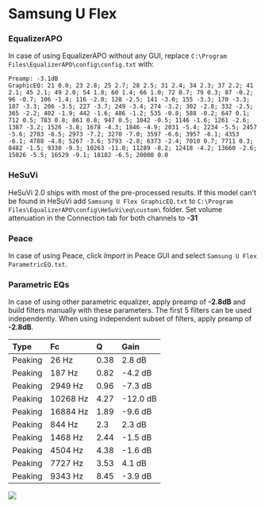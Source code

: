 # Samsung U Flex

### EqualizerAPO
In case of using EqualizerAPO without any GUI, replace `C:\Program Files\EqualizerAPO\config\config.txt`
with:
```
Preamp: -3.1dB
GraphicEQ: 21 0.0; 23 2.8; 25 2.7; 28 2.5; 31 2.4; 34 2.3; 37 2.2; 41 2.1; 45 2.1; 49 2.0; 54 1.8; 60 1.4; 66 1.0; 72 0.7; 79 0.3; 87 -0.2; 96 -0.7; 106 -1.4; 116 -2.0; 128 -2.5; 141 -3.0; 155 -3.3; 170 -3.3; 187 -3.3; 206 -3.5; 227 -3.7; 249 -3.4; 274 -3.2; 302 -2.8; 332 -2.5; 365 -2.2; 402 -1.9; 442 -1.6; 486 -1.2; 535 -0.8; 588 -0.2; 647 0.1; 712 0.5; 783 0.8; 861 0.8; 947 0.5; 1042 -0.5; 1146 -1.6; 1261 -2.6; 1387 -3.2; 1526 -3.8; 1678 -4.3; 1846 -4.9; 2031 -5.4; 2234 -5.5; 2457 -5.6; 2703 -6.5; 2973 -7.2; 3270 -7.0; 3597 -6.6; 3957 -6.1; 4353 -6.1; 4788 -4.8; 5267 -3.6; 5793 -2.8; 6373 -2.4; 7010 0.7; 7711 0.3; 8482 -1.5; 9330 -9.3; 10263 -11.8; 11289 -8.2; 12418 -4.2; 13660 -2.6; 15026 -5.5; 16529 -9.1; 18182 -6.5; 20000 0.0
```

### HeSuVi
HeSuVi 2.0 ships with most of the pre-processed results. If this model can't be found in HeSuVi add
`Samsung U Flex GraphicEQ.txt` to `C:\Program Files\EqualizerAPO\config\HeSuVi\eq\custom\` folder.
Set volume attenuation in the Connection tab for both channels to **-31**

### Peace
In case of using Peace, click *Import* in Peace GUI and select `Samsung U Flex ParametricEQ.txt`.

### Parametric EQs
In case of using other parametric equalizer, apply preamp of **-2.8dB** and build filters manually
with these parameters. The first 5 filters can be used independently.
When using independent subset of filters, apply preamp of **-2.8dB**.

| Type    | Fc       |    Q | Gain     |
|:--------|:---------|:-----|:---------|
| Peaking | 26 Hz    | 0.38 | 2.8 dB   |
| Peaking | 187 Hz   | 0.82 | -4.2 dB  |
| Peaking | 2949 Hz  | 0.96 | -7.3 dB  |
| Peaking | 10268 Hz | 4.27 | -12.0 dB |
| Peaking | 16884 Hz | 1.89 | -9.6 dB  |
| Peaking | 844 Hz   | 2.3  | 2.3 dB   |
| Peaking | 1468 Hz  | 2.44 | -1.5 dB  |
| Peaking | 4504 Hz  | 4.38 | -1.6 dB  |
| Peaking | 7727 Hz  | 3.53 | 4.1 dB   |
| Peaking | 9343 Hz  | 8.45 | -3.9 dB  |

![](https://raw.githubusercontent.com/jaakkopasanen/AutoEq/master/results/rtings/rtings/Samsung%20U%20Flex/Samsung%20U%20Flex.png)